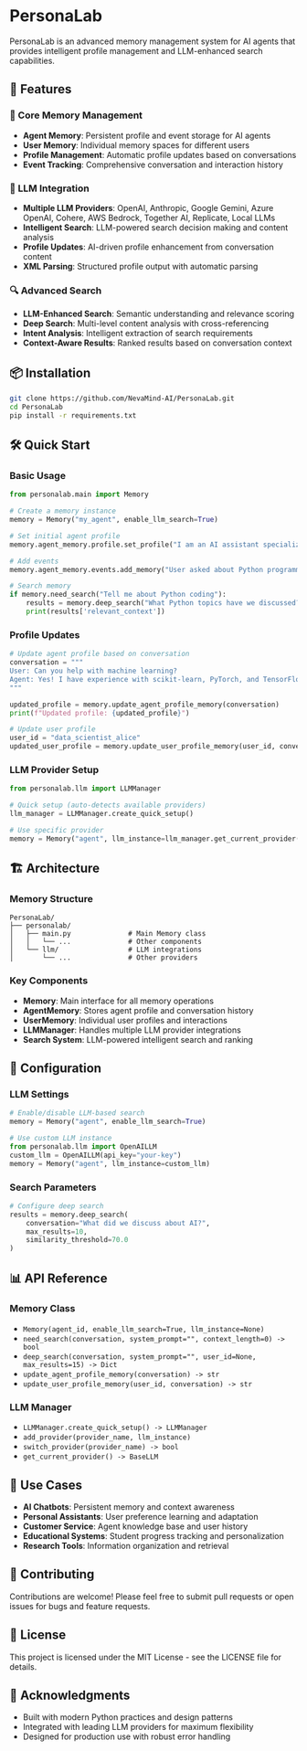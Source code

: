 # PersonaLab

PersonaLab is an advanced memory management system for AI agents that provides intelligent profile management and LLM-enhanced search capabilities.

## 🚀 Features

### 📝 Core Memory Management
- **Agent Memory**: Persistent profile and event storage for AI agents
- **User Memory**: Individual memory spaces for different users
- **Profile Management**: Automatic profile updates based on conversations
- **Event Tracking**: Comprehensive conversation and interaction history

### 🧠 LLM Integration
- **Multiple LLM Providers**: OpenAI, Anthropic, Google Gemini, Azure OpenAI, Cohere, AWS Bedrock, Together AI, Replicate, Local LLMs
- **Intelligent Search**: LLM-powered search decision making and content analysis
- **Profile Updates**: AI-driven profile enhancement from conversation content
- **XML Parsing**: Structured profile output with automatic parsing

### 🔍 Advanced Search
- **LLM-Enhanced Search**: Semantic understanding and relevance scoring
- **Deep Search**: Multi-level content analysis with cross-referencing
- **Intent Analysis**: Intelligent extraction of search requirements
- **Context-Aware Results**: Ranked results based on conversation context

## 📦 Installation

```bash
git clone https://github.com/NevaMind-AI/PersonaLab.git
cd PersonaLab
pip install -r requirements.txt
```

## 🛠️ Quick Start

### Basic Usage

```python
from personalab.main import Memory

# Create a memory instance
memory = Memory("my_agent", enable_llm_search=True)

# Set initial agent profile
memory.agent_memory.profile.set_profile("I am an AI assistant specialized in programming.")

# Add events
memory.agent_memory.events.add_memory("User asked about Python programming best practices.")

# Search memory
if memory.need_search("Tell me about Python coding"):
    results = memory.deep_search("What Python topics have we discussed?")
    print(results['relevant_context'])
```

### Profile Updates

```python
# Update agent profile based on conversation
conversation = """
User: Can you help with machine learning?
Agent: Yes! I have experience with scikit-learn, PyTorch, and TensorFlow.
"""

updated_profile = memory.update_agent_profile_memory(conversation)
print(f"Updated profile: {updated_profile}")

# Update user profile
user_id = "data_scientist_alice"
updated_user_profile = memory.update_user_profile_memory(user_id, conversation)
```

### LLM Provider Setup

```python
from personalab.llm import LLMManager

# Quick setup (auto-detects available providers)
llm_manager = LLMManager.create_quick_setup()

# Use specific provider
memory = Memory("agent", llm_instance=llm_manager.get_current_provider())
```

## 🏗️ Architecture

### Memory Structure
```
PersonaLab/
├── personalab/
│   ├── main.py              # Main Memory class
│   │   └── ...              # Other components
│   └── llm/                 # LLM integrations
│       └── ...              # Other providers
```

### Key Components

- **Memory**: Main interface for all memory operations
- **AgentMemory**: Stores agent profile and conversation history
- **UserMemory**: Individual user profiles and interactions
- **LLMManager**: Handles multiple LLM provider integrations
- **Search System**: LLM-powered intelligent search and ranking

## 🔧 Configuration

### LLM Settings

```python
# Enable/disable LLM-based search
memory = Memory("agent", enable_llm_search=True)

# Use custom LLM instance
from personalab.llm import OpenAILLM
custom_llm = OpenAILLM(api_key="your-key")
memory = Memory("agent", llm_instance=custom_llm)
```

### Search Parameters

```python
# Configure deep search
results = memory.deep_search(
    conversation="What did we discuss about AI?",
    max_results=10,
    similarity_threshold=70.0
)
```

## 📊 API Reference

### Memory Class

- `Memory(agent_id, enable_llm_search=True, llm_instance=None)`
- `need_search(conversation, system_prompt="", context_length=0) -> bool`
- `deep_search(conversation, system_prompt="", user_id=None, max_results=15) -> Dict`
- `update_agent_profile_memory(conversation) -> str`
- `update_user_profile_memory(user_id, conversation) -> str`

### LLM Manager

- `LLMManager.create_quick_setup() -> LLMManager`
- `add_provider(provider_name, llm_instance)`
- `switch_provider(provider_name) -> bool`
- `get_current_provider() -> BaseLLM`

## 🎯 Use Cases

- **AI Chatbots**: Persistent memory and context awareness
- **Personal Assistants**: User preference learning and adaptation
- **Customer Service**: Agent knowledge base and user history
- **Educational Systems**: Student progress tracking and personalization
- **Research Tools**: Information organization and retrieval

## 🤝 Contributing

Contributions are welcome! Please feel free to submit pull requests or open issues for bugs and feature requests.

## 📄 License

This project is licensed under the MIT License - see the LICENSE file for details.

## 🌟 Acknowledgments

- Built with modern Python practices and design patterns
- Integrated with leading LLM providers for maximum flexibility
- Designed for production use with robust error handling 
